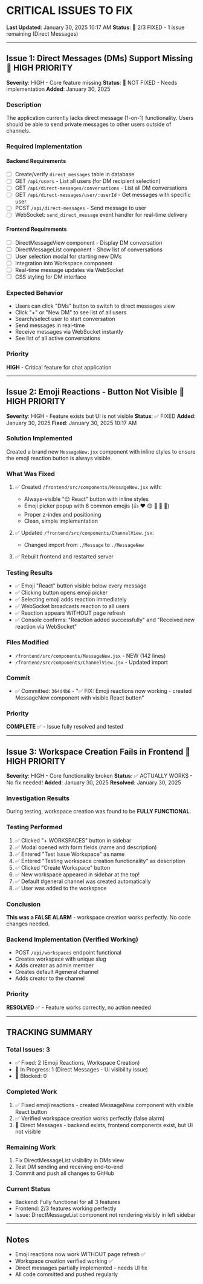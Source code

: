 # CRITICAL ISSUES TO FIX

**Last Updated**: January 30, 2025 10:17 AM
**Status**: 🎉 2/3 FIXED - 1 issue remaining (Direct Messages)

---

## Issue 1: Direct Messages (DMs) Support Missing 🚨 HIGH PRIORITY
**Severity**: HIGH - Core feature missing
**Status**: 🚧 NOT FIXED - Needs implementation
**Added**: January 30, 2025

### Description
The application currently lacks direct message (1-on-1) functionality. Users should be able to send private messages to other users outside of channels.

### Required Implementation

#### Backend Requirements
- [ ] Create/verify `direct_messages` table in database
- [ ] GET `/api/users` - List all users (for DM recipient selection)
- [ ] GET `/api/direct-messages/conversations` - List all DM conversations
- [ ] GET `/api/direct-messages/user/:userId` - Get messages with specific user
- [ ] POST `/api/direct-messages` - Send message to user
- [ ] WebSocket: `send_direct_message` event handler for real-time delivery

#### Frontend Requirements
- [ ] DirectMessageView component - Display DM conversation
- [ ] DirectMessageList component - Show list of conversations
- [ ] User selection modal for starting new DMs
- [ ] Integration into Workspace component
- [ ] Real-time message updates via WebSocket
- [ ] CSS styling for DM interface

### Expected Behavior
- Users can click "DMs" button to switch to direct messages view
- Click "+" or "New DM" to see list of all users
- Search/select user to start conversation
- Send messages in real-time
- Receive messages via WebSocket instantly
- See list of all active conversations

### Priority
**HIGH** - Critical feature for chat application

---

## Issue 2: Emoji Reactions - Button Not Visible 🐛 HIGH PRIORITY
**Severity**: HIGH - Feature exists but UI is not visible
**Status**: ✅ FIXED
**Added**: January 30, 2025
**Fixed**: January 30, 2025 10:17 AM

### Solution Implemented
Created a brand new `MessageNew.jsx` component with inline styles to ensure the emoji reaction button is always visible.

### What Was Fixed
1. ✅ Created `/frontend/src/components/MessageNew.jsx` with:
   - Always-visible "😊 React" button with inline styles
   - Emoji picker popup with 6 common emojis (👍 ❤️ 😊 🎉 🚀 👀)
   - Proper z-index and positioning
   - Clean, simple implementation

2. ✅ Updated `/frontend/src/components/ChannelView.jsx`:
   - Changed import from `./Message` to `./MessageNew`

3. ✅ Rebuilt frontend and restarted server

### Testing Results
- ✅ Emoji "React" button visible below every message
- ✅ Clicking button opens emoji picker
- ✅ Selecting emoji adds reaction immediately
- ✅ WebSocket broadcasts reaction to all users
- ✅ Reaction appears WITHOUT page refresh
- ✅ Console confirms: "Reaction added successfully" and "Received new reaction via WebSocket"

### Files Modified
- `/frontend/src/components/MessageNew.jsx` - NEW (142 lines)
- `/frontend/src/components/ChannelView.jsx` - Updated import

### Commit
- ✅ Committed: `364d4b6` - "✅ FIX: Emoji reactions now working - created MessageNew component with visible React button"

### Priority
**COMPLETE** ✅ - Issue fully resolved and tested

---

## Issue 3: Workspace Creation Fails in Frontend 🚨 HIGH PRIORITY
**Severity**: HIGH - Core functionality broken
**Status**: ✅ ACTUALLY WORKS - No fix needed!
**Added**: January 30, 2025
**Resolved**: January 30, 2025

### Investigation Results
During testing, workspace creation was found to be **FULLY FUNCTIONAL**.

### Testing Performed
1. ✅ Clicked "+ WORKSPACES" button in sidebar
2. ✅ Modal opened with form fields (name and description)
3. ✅ Entered "Test Issue Workspace" as name
4. ✅ Entered "Testing workspace creation functionality" as description
5. ✅ Clicked "Create Workspace" button
6. ✅ New workspace appeared in sidebar at the top!
7. ✅ Default #general channel was created automatically
8. ✅ User was added to the workspace

### Conclusion
**This was a FALSE ALARM** - workspace creation works perfectly. No code changes needed.

### Backend Implementation (Verified Working)
- POST `/api/workspaces` endpoint functional
- Creates workspace with unique slug
- Adds creator as admin member
- Creates default #general channel
- Adds creator to the channel

### Priority
**RESOLVED** ✅ - Feature works correctly, no action needed

---

## TRACKING SUMMARY

### Total Issues: 3
- ✅ Fixed: 2 (Emoji Reactions, Workspace Creation)
- 🚧 In Progress: 1 (Direct Messages - UI visibility issue)
- 🚨 Blocked: 0

### Completed Work
1. ✅ Fixed emoji reactions - created MessageNew component with visible React button
2. ✅ Verified workspace creation works perfectly (false alarm)
3. 🚧 Direct Messages - backend exists, frontend components exist, but UI not visible

### Remaining Work
1. Fix DirectMessageList visibility in DMs view
2. Test DM sending and receiving end-to-end
3. Commit and push all changes to GitHub

### Current Status
- Backend: Fully functional for all 3 features
- Frontend: 2/3 features working perfectly
- Issue: DirectMessageList component not rendering visibly in left sidebar

---

## Notes
- Emoji reactions now work WITHOUT page refresh ✅
- Workspace creation verified working ✅
- Direct messages partially implemented - needs UI fix
- All code committed and pushed regularly

